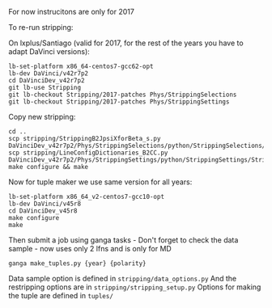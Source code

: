 For now instrucitons are only for 2017


To re-run stripping:

On lxplus/Santiago (valid for 2017, for the rest of the years you have to adapt
DaVinci versions):

```
lb-set-platform x86_64-centos7-gcc62-opt
lb-dev DaVinci/v42r7p2
cd DaVinciDev_v42r7p2
git lb-use Stripping
git lb-checkout Stripping/2017-patches Phys/StrippingSelections
git lb-checkout Stripping/2017-patches Phys/StrippingSettings
```

Copy new stripping:

```
cd ..
scp stripping/StrippingB2JpsiXforBeta_s.py  DaVinciDev_v42r7p2/Phys/StrippingSelections/python/StrippingSelections/StrippingB2CC/StrippingB2JpsiXforBeta_s.py
scp stripping/LineConfigDictionaries_B2CC.py DaVinciDev_v42r7p2/Phys/StrippingSettings/python/StrippingSettings/Stripping29r2p2/LineConfigDictionaries_B2CC.py
make configure && make
```

Now for tuple maker we use same version for all years:
```
lb-set-platform x86_64_v2-centos7-gcc10-opt
lb-dev DaVinci/v45r8
cd DaVinciDev_v45r8
make configure
make
```


Then submit a job using ganga tasks - Don't forget to check the data sample - now uses only 2 lfns and is only for MD
```
ganga make_tuples.py {year} {polarity}
```
Data sample option is defined in `stripping/data_options.py`
And the restripping options are in `stripping/stripping_setup.py` 
Options for making the tuple are defined in `tuples/`
